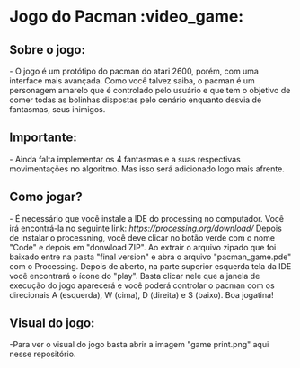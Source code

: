 <h1>Jogo do Pacman :video_game:</h1>

<h2>Sobre o jogo:</h2>
- O jogo é um protótipo do pacman do atari 2600, porém, com uma interface mais avançada. 
Como você talvez saiba,  o pacman é um personagem amarelo que é controlado pelo usuário 
e que tem o objetivo de comer todas as bolinhas dispostas pelo cenário enquanto desvia de 
fantasmas, seus inimigos. 

<h2>Importante: </h2>
- Ainda falta implementar os 4 fantasmas e a suas respectivas movimentações no algoritmo. Mas isso será adicionado logo mais afrente.

<h2>Como jogar? </h2>
- É necessário que você instale a IDE do processing no computador. 
Você irá encontrá-la no seguinte link: <i>https://processing.org/download/</i>
Depois de instalar o processning, você deve clicar no botão verde com o nome "Code" e depois em "donwload ZIP".
Ao extrair o arquivo zipado que foi baixado entre na pasta "final version" e abra o arquivo "pacman_game.pde"
com o Processing. Depois de aberto, na parte superior esquerda tela da IDE você encontrará
o ícone do "play". Basta clicar nele que a janela de execução do jogo aparecerá e você poderá
controlar o pacman com os direcionais A (esquerda), W (cima), D (direita) e S (baixo). Boa jogatina!

<h2>Visual do jogo:</h2>
-Para ver o visual do jogo basta abrir a imagem "game print.png" aqui nesse repositório.
